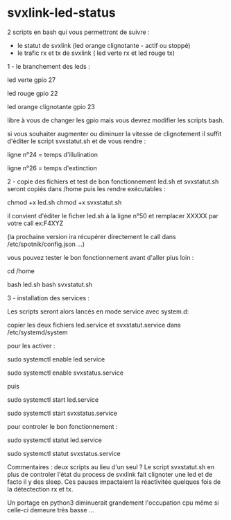 # svxlink-led-status

2 scripts en bash qui vous permettront de suivre :
- le statut de svxlink (led orange clignotante - actif ou stoppé)
- le trafic rx et tx de svxlink ( led verte rx et led rouge tx)

1 - le branchement des leds :

led verte gpio 27

led rouge gpio 22

led orange clignotante gpio 23

libre à vous de changer les gpio mais vous devrez modifier les scripts bash.

si vous souhaiter augmenter ou diminuer la vitesse de clignotement 
il suffit d'éditer le script svxstatut.sh et de vous rendre :

ligne n°24 = temps d'illulination 

ligne n°26 = temps d'extinction 

2 - copie des fichiers et test de bon fonctionnement
led.sh et svxstatut.sh seront copiés dans /home
puis les rendre exécutables :

chmod +x led.sh
chmod +x svxstatut.sh

il convient d'éditer le ficher led.sh à la ligne n°50
et remplacer XXXXX par votre call ex:F4XYZ

(la prochaine version ira récupérer directement le call dans /etc/spotnik/config.json ...)

vous pouvez tester le bon fonctionnement avant d'aller plus loin :

cd /home

bash led.sh
bash svxstatut.sh

3 - installation des services :

Les scripts seront alors lancés en mode service avec system.d:

copier les deux fichiers led.service et svxstatut.service dans /etc/systemd/system

pour les activer : 

sudo systemctl enable led.service 

sudo systemctl enable svxstatus.service

puis 

sudo systemctl start led.service 

sudo systemctl start svxstatus.service

pour controler le bon fonctionnement :

sudo systemctl statut led.service 

sudo systemctl statut svxstatus.service

 Commentaires : deux scripts au lieu d'un seul ?
Le script svxstatut.sh en plus de controler l'état du process de svxlink fait clignoter une led
et de facto il y des sleep. 
Ces pauses impactaient la réactivitée quelques fois de la détectection rx et tx.

Un portage en python3 diminuerait grandement l'occupation cpu même si celle-ci demeure très basse ...
